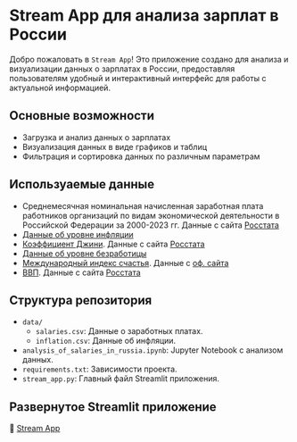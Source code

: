 # Stream App для анализа зарплат в России

Добро пожаловать в `Stream App`! Это приложение создано для анализа и визуализации данных о зарплатах в России, предоставляя пользователям удобный и интерактивный интерфейс для работы с актуальной информацией.

## Основные возможности

- Загрузка и анализ данных о зарплатах
- Визуализация данных в виде графиков и таблиц
- Фильтрация и сортировка данных по различным параметрам

## Используаемые данные

- Среднемесячная номинальная начисленная заработная плата работников организаций по видам экономической деятельности в Российской Федерации за 2000-2023 гг. Данные с сайта [Росстата](https://rosstat.gov.ru/storage/mediabank/tab3-zpl_2023.xlsx)
- [Данные об уровне инфляции](https://xn----ctbjnaatncev9av3a8f8b.xn--p1ai/%D1%82%D0%B0%D0%B1%D0%BB%D0%B8%D1%86%D1%8B-%D0%B8%D0%BD%D1%84%D0%BB%D1%8F%D1%86%D0%B8%D0%B8)
- [Коэффициент Джини](https://ru.wikipedia.org/wiki/%D0%9A%D0%BE%D1%8D%D1%84%D1%84%D0%B8%D1%86%D0%B8%D0%B5%D0%BD%D1%82_%D0%94%D0%B6%D0%B8%D0%BD%D0%B8). Данные с сайта [Росстата](https://rosstat.gov.ru/storage/mediabank/tab_1-2-5.xlsx)
- [Данные об уровне безработицы](https://rosstat.gov.ru/storage/mediabank/Trud-3_15-72.xlsx)
- [Международный индекс счастья](https://ru.wikipedia.org/wiki/%D0%9C%D0%B5%D0%B6%D0%B4%D1%83%D0%BD%D0%B0%D1%80%D0%BE%D0%B4%D0%BD%D1%8B%D0%B9_%D0%B8%D0%BD%D0%B4%D0%B5%D0%BA%D1%81_%D1%81%D1%87%D0%B0%D1%81%D1%82%D1%8C%D1%8F). Данные с [оф. сайта](https://happyplanetindex.org/wp-content/themes/hpi/public/downloads/happy-planet-index-2006-2020-public-data-set.xlsx)
- [ВВП](https://ru.wikipedia.org/wiki/%D0%92%D0%B0%D0%BB%D0%BE%D0%B2%D0%BE%D0%B9_%D0%B2%D0%BD%D1%83%D1%82%D1%80%D0%B5%D0%BD%D0%BD%D0%B8%D0%B9_%D0%BF%D1%80%D0%BE%D0%B4%D1%83%D0%BA%D1%82). Данные с сайта [Росстата](https://rosstat.gov.ru/storage/mediabank/VVP_god_s_1995.xlsx)

## Структура репозитория

- `data/`
  - `salaries.csv`: Данные о заработных платах.
  - `inflation.csv`: Данные об инфляции.
- `analysis_of_salaries_in_russia.ipynb`: Jupyter Notebook с анализом данных.
- `requirements.txt`: Зависимости проекта.
- `stream_app.py`: Главный файл Streamlit приложения.

## Развернутое Streamlit приложение

🌟 [Stream App](https://stream-app.streamlit.app/) 
